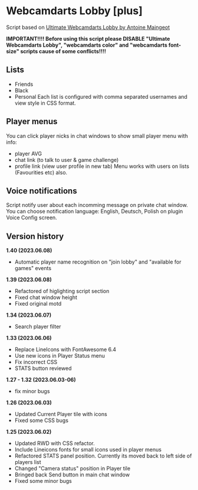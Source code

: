 Webcamdarts Lobby [plus]
====================

Script based on [Ultimate Webcamdarts Lobby by Antoine Maingeot](https://greasyfork.org/pl/scripts/401652-ultimate-webcamdarts-lobby)

**IMPORTANT!!!! Before using this script please DISABLE "Ultimate Webcamdarts Lobby", "webcamdarts color" and "webcamdarts font-size" scripts cause of some conflicts!!!!**

Lists
---------------------
* Friends
* Black
* Personal
Each list is configured with comma separated usernames and view style in CSS format.


Player menus
---------------------
You can click player nicks in chat windows to show small player menu with info:
- player AVG
- chat link (to talk to user & game challenge)
- profile link (view user profile in new tab)
Menu works with users on lists (Favourities etc) also.

Voice notifications
---------------------
Script notify user about each incomming message on private chat window. 
You can choose notification language: English, Deutsch, Polish on plugin Voice Config screen.  


Version history
---------------------

**1.40 (2023.06.08)**
* Automatic player name recognition on "join lobby" and "available for games" events


**1.39 (2023.06.08)**
* Refactored of higlighting script section
* Fixed chat window height 
* Fixed original motd

**1.34 (2023.06.07)**
* Search player filter


**1.33 (2023.06.06)**
* Replace LineIcons with FontAwesome 6.4
* Use new icons in Player Status menu
* Fix incorrect CSS
* STATS button reviewed

**1.27 - 1.32 (2023.06.03-06)**
* fix minor bugs

**1.26 (2023.06.03)**
* Updated Current Player tile with icons
* Fixed some CSS bugs


**1.25 (2023.06.02)**
* Updated RWD with CSS refactor.
* Include Lineicons fonts for small icons used in player menus
* Refactored STATS panel position. Currently its moved back to left side of players list
* Changed "Camera status" position in Player tile
* Bringed back Send button in main chat window
* Fixed some minor bugs
